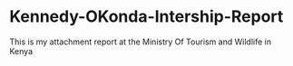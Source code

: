 # Kennedy-OKonda-Intership-Report
This is my attachment report at the Ministry Of Tourism and Wildlife in Kenya 
